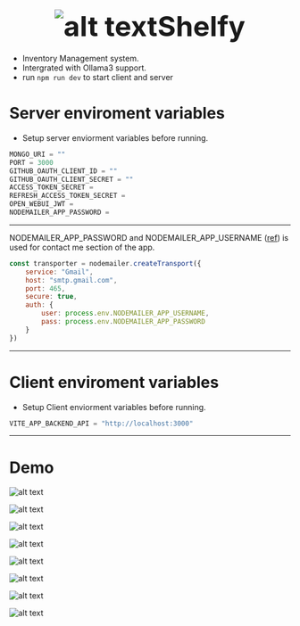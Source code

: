 # <div style="text-align: center; display: flex; justify-content: center; align-items: center; font-size: 50px">![alt text](https://github.com/Chuan-Chen/inventory-manager/blob/main/logo.png?raw=true "Shelfy") <br><b>Shelfy</b></br> </div>
- Inventory Management system. 
- Intergrated with Ollama3 support. 
- run ```npm run dev``` to start client and server

# Server enviroment variables
- Setup server enviorment variables before running.
```js
MONGO_URI = ""
PORT = 3000
GITHUB_OAUTH_CLIENT_ID = ""
GITHUB_OAUTH_CLIENT_SECRET = ""
ACCESS_TOKEN_SECRET = 
REFRESH_ACCESS_TOKEN_SECRET = 
OPEN_WEBUI_JWT = 
NODEMAILER_APP_PASSWORD = 
```
------------------
NODEMAILER_APP_PASSWORD and NODEMAILER_APP_USERNAME ([ref](https://www.nodemailer.com/smtp/)) is used for contact me section of the app.


``` js
const transporter = nodemailer.createTransport({
    service: "Gmail",
    host: "smtp.gmail.com",
    port: 465,
    secure: true,
    auth: {
        user: process.env.NODEMAILER_APP_USERNAME,
        pass: process.env.NODEMAILER_APP_PASSWORD
    } 
})
```
------------------
# Client enviroment variables
- Setup Client enviorment variables before running.
``` js
VITE_APP_BACKEND_API = "http://localhost:3000"
```


-----------------
# Demo

![alt text](https://github.com/Chuan-Chen/inventory-manager/blob/main/assets/demo1.png?raw=true "Landing Page")

![alt text](https://github.com/Chuan-Chen/inventory-manager/blob/main/assets/demo2.png?raw=true "Login Page")

![alt text](https://github.com/Chuan-Chen/inventory-manager/blob/main/assets/demo_about.png?raw=true "User info")

![alt text](https://github.com/Chuan-Chen/inventory-manager/blob/main/assets/demo_chatbot.png?raw=true "Chat bot")

![alt text](https://github.com/Chuan-Chen/inventory-manager/blob/main/assets/demo_inventory.png?raw=true "Inventory Page")

![alt text](https://github.com/Chuan-Chen/inventory-manager/blob/main/assets/demo_inventory_detail.png?raw=true "Item Details")

![alt text](https://github.com/Chuan-Chen/inventory-manager/blob/main/assets/demo_search.png?raw=true "Search")

![alt text](https://github.com/Chuan-Chen/inventory-manager/blob/main/assets/mobiledemo1.png?raw=true "Mobile Demo")
